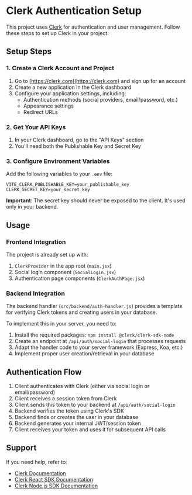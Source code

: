 # Clerk Authentication Setup

This project uses [Clerk](https://clerk.com) for authentication and user management. Follow these steps to set up Clerk in your project:

## Setup Steps

### 1. Create a Clerk Account and Project

1. Go to [https://clerk.com](https://clerk.com) and sign up for an account
2. Create a new application in the Clerk dashboard
3. Configure your application settings, including:
    - Authentication methods (social providers, email/password, etc.)
    - Appearance settings
    - Redirect URLs

### 2. Get Your API Keys

1. In your Clerk dashboard, go to the "API Keys" section
2. You'll need both the Publishable Key and Secret Key

### 3. Configure Environment Variables

Add the following variables to your `.env` file:

```
VITE_CLERK_PUBLISHABLE_KEY=your_publishable_key
CLERK_SECRET_KEY=your_secret_key
```

**Important**: The secret key should never be exposed to the client. It's used only in your backend.

## Usage

### Frontend Integration

The project is already set up with:

1. `ClerkProvider` in the app root (`main.jsx`)
2. Social login component (`SocialLogin.jsx`)
3. Authentication page components (`ClerkAuthPage.jsx`)

### Backend Integration

The backend handler (`src/backend/auth-handler.js`) provides a template for verifying Clerk tokens and creating users in your database.

To implement this in your server, you need to:

1. Install the required packages: `npm install @clerk/clerk-sdk-node`
2. Create an endpoint at `/api/auth/social-login` that processes requests
3. Adapt the handler code to your server framework (Express, Koa, etc.)
4. Implement proper user creation/retrieval in your database

## Authentication Flow

1. Client authenticates with Clerk (either via social login or email/password)
2. Client receives a session token from Clerk
3. Client sends this token to your backend at `/api/auth/social-login`
4. Backend verifies the token using Clerk's SDK
5. Backend finds or creates the user in your database
6. Backend generates your internal JWT/session token
7. Client receives your token and uses it for subsequent API calls

## Support

If you need help, refer to:

-   [Clerk Documentation](https://clerk.com/docs)
-   [Clerk React SDK Documentation](https://clerk.com/docs/references/react/overview)
-   [Clerk Node.js SDK Documentation](https://clerk.com/docs/references/backend/overview)
